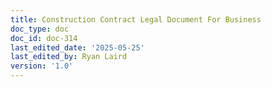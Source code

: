 ```yaml
---
title: Construction Contract Legal Document For Business
doc_type: doc
doc_id: doc-314
last_edited_date: '2025-05-25'
last_edited_by: Ryan Laird
version: '1.0'
---
```



